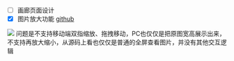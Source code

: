 
- [ ] 画廊页面设计
- [x] 图片放大功能 [github](https://github.com/vuejs/vitepress/issues/854)

![](https://kingan-md-img.oss-cn-guangzhou.aliyuncs.com/blog/20240124152951388.png?x-oss-process=image/format,webp/resize,w_640)
问题是不支持移动端双指缩放、拖拽移动，PC也仅仅是把原图宽高展示出来，不支持再放大缩小，从源码上看也仅仅是普通的全屏查看图片，并没有其他交互逻辑
